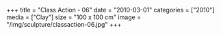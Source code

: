 +++
title = "Class Action - 06"
date = "2010-03-01"
categories = ["2010"]
media = ["Clay"]
size = "100 x 100 cm"
image = "/img/sculpture/classaction-06.jpg"
+++
